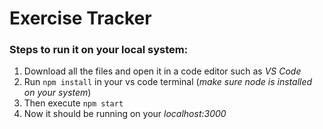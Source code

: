# Exercise Tracker

### Steps to run it on your local system:

1. Download all the files and open it in a code editor such as *VS Code*
2. Run `npm install` in your vs code terminal (*make sure node is installed on your system*)
3. Then execute `npm start`
4. Now it should be running on your *localhost:3000*
